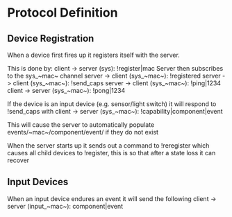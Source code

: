 # Protocol Definition #

## Device Registration ##
When a device first fires up it registers itself with the server.

This is done by:
client -> server (sys): !register|mac
Server then subscribes to the sys_~mac~ channel
server -> client (sys_~mac~): !registered
server -> client (sys_~mac~): !send_caps
server -> client (sys_~mac~): !ping|1234
client -> server (sys_~mac~): !pong|1234

If the device is an input device (e.g. sensor/light switch) it will respond to !send_caps with
client -> server (sys_~mac~): !capability|component|event

This will cause the server to automatically populate events/~mac~/component/event/ if they do not exist

When the server starts up it sends out a command to !reregister which causes all child devices to !register, this is so that after a state loss it can recover

## Input Devices ##
When an input device endures an event it will send the following
client -> server (input_~mac~): component|event
